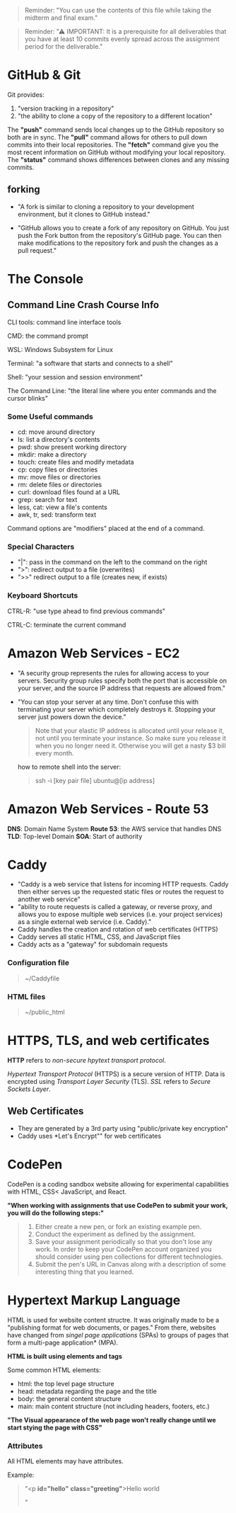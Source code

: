 > Reminder: "You can use the contents of this file while taking the midterm and final exam."

> Reminder: "⚠ IMPORTANT: It is a prerequisite for all deliverables that you have at least 10 commits evenly spread across the assignment period for the deliverable."

# GitHub & Git

Git provides:

1. "version tracking in a repository"
2. "the ability to clone a copy of the repository to a different location"

The **"push"** command sends local changes up to the GitHub repository so both are in sync.  The **"pull"** command allows for others to pull down commits into their local repositories.  The **"fetch"** command give you the most recent information on GitHub without modifying your local repository.  The **"status"** command shows differences between clones and any missing commits.  

## forking
- "A fork is similar to cloning a repository to your development environment, but it clones to GitHub instead."
* "GitHub allows you to create a fork of any repository on GitHub. You just push the Fork button from the repository's GitHub page. You can then make modifications to the repository fork and push the changes as a pull request."


# The Console
## Command Line Crash Course Info

CLI tools: command line interface tools

CMD: the command prompt

WSL: Windows Subsystem for Linux

Terminal: "a software that starts and connects to a shell"

Shell: "your session and session environment"

The Command Line: "the literal line where you enter commands and the cursor blinks"

### Some Useful commands
- cd: move around directory
- ls: list a directory's contents
- pwd: show present working directory
- mkdir: make a directory
- touch: create files and modify metadata
- cp: copy files or directories
- mv: move files or directories
- rm: delete files or directories
- curl: download files found at a URL
- grep: search for text
- less, cat: view a file's contents
- awk, tr, sed: transform text

Command options are "modifiers" placed at the end of a command.

### Special Characters
- "|": pass in the command on the left to the command on the right
- ">": redirect output to a file (overwrites)
- ">>" redirect output to a file (creates new, if exists)
### Keyboard Shortcuts
CTRL-R: "use type ahead to find previous commands"

CTRL-C: terminate the current command

# Amazon Web Services - EC2

- "A security group represents the rules for allowing access to your servers. Security group rules specify both the port that is accessible on your server, and the source IP address that requests are allowed from."
- "You can stop your server at any time. Don't confuse this with terminating your server which completely destroys it. Stopping your server just powers down the device."
  > Note that your elastic IP address is allocated until your release it, not until you terminate your instance. So make sure you release it when you no longer need it. Otherwise you will get a nasty $3 bill every month.
  
  how to remote shell into the server:

  >  ssh -i [key pair file] ubuntu@[ip address]

# Amazon Web Services - Route 53

  **DNS**: Domain Name System
  **Route 53**: the AWS service that handles DNS
  **TLD**: Top-level Domain
  **SOA**: Start of authority

  # Caddy

  - "Caddy is a web service that listens for incoming HTTP requests. Caddy then either serves up the requested static files or routes the request to another web service"
  - "ability to route requests is called a gateway, or reverse proxy, and allows you to expose multiple web services (i.e. your project services) as a single external web service (i.e. Caddy)."
  - Caddy handles the creation and rotation of web certificates (HTTPS)
  - Caddy serves all static HTML, CSS, and JavaScript files
  - Caddy acts as a "gateway" for subdomain requests

### Configuration file

  > ~/Caddyfile

### HTML files

> ~/public_html

# HTTPS, TLS, and web certificates

**HTTP** refers to *non-secure hpytext transport protocol*.

*Hypertext Transport Protocol* (HTTPS) is a secure version of HTTP.  Data is encrypted using *Transport Layer Security* (TLS).  *SSL* refers to *Secure Sockets Layer*.

## Web Certificates

- They are generated by a 3rd party using "public/private key encryption"
- Caddy uses *Let's Encrypt"" for web certificates

# CodePen

CodePen is a coding sandbox website allowing for experimental capabilities with HTML, CSS< JavaScript, and React.

**"When working with assignments that use CodePen to submit your work, you will do the following steps:"**
>1. Either create a new pen, or fork an existing example pen.
>2. Conduct the experiment as defined by the assignment.
>3. Save your assignment periodically so that you don't lose any work. In order to keep your CodePen account organized you should consider using pen collections for different technologies.
>4. Submit the pen's URL in Canvas along with a description of some interesting thing that you learned.

# Hypertext Markup Language

HTML is used for website content structre.  It was originally made to be a "publishing format for web documents, or pages."  From there, websites have changed from *singel page applications* (SPAs) to groups of pages that form a multi-page application* (MPA).

**HTML is built using elements and tags**

Some common HTML elements:

- html: the top level page structure
- head: metadata regarding the page and the title
- body: the general content structure
- main: main content structure (not including headers, footers, etc.)

**"The Visual appearance of the web page won't really change until we start stying the page with CSS"** 

### Attributes

All HTML elements may have attributes.

Example:
> "<p **id="hello"** **class="greeting"**>Hello world</p>"

